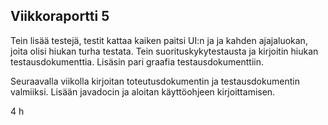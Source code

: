 ## Viikkoraportti 5

Tein lisää testejä, testit kattaa kaiken paitsi UI:n ja ja kahden ajajaluokan, joita olisi hiukan turha testata. Tein suorituskykytestausta
ja kirjoitin hiukan testausdokumenttia. Lisäsin pari graafia testausdokumenttiin.

Seuraavalla viikolla kirjoitan toteutusdokumentin ja testausdokumentin valmiiksi. Lisään javadocin ja aloitan käyttöohjeen kirjoittamisen.

4 h
